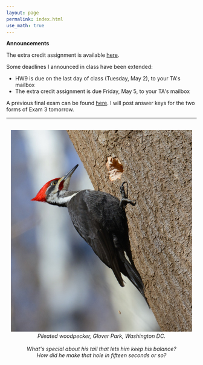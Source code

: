 ```yaml
---
layout: page 
permalink: index.html
use_math: true
---
```


**Announcements**

The extra credit assignment is available <a href="hw/xc.pdf">here</a>.

Some deadlines I announced in class have been extended:

* HW9 is due on the last day of class (Tuesday, May 2), to your TA's mailbox
* The extra credit assignment is due Friday, May 5, to your TA's mailbox

A previous final exam can be found <a href="final-practice.pdf">here</a>. I will post answer keys for the two forms of Exam 3 tomorrow.

---

<br>

<center> <img src="woodpecker.jpg">
<br>
<em>Pileated woodpecker, Glover Park, Washington DC.<br><br>
What's special about his tail that lets him keep his balance?<br>
How did he make that hole in fifteen seconds or so?
</em>
</center>


